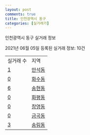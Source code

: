```yaml
---
layout: post
comments: true
title: 인천광역시 동구
categories: [실거래가]
---
```


인천광역시 동구 실거래 정보

2021년 06월 05일 등록된 실거래 정보: 10건


<table>
  <tr>
    <td>실거래 수</td>
    <td>지역</td>
  </tr>

  
  <tr>
    <td><a href="2814010100.html">1</a></td>
    <td><a href="2814010100.html">만석동</a></td>
  </tr>
    

  <tr>
    <td><a href="2814010200.html">0</a></td>
    <td><a href="2814010200.html">화수동</a></td>
  </tr>
    

  <tr>
    <td><a href="2814010300.html">6</a></td>
    <td><a href="2814010300.html">송현동</a></td>
  </tr>
    

  <tr>
    <td><a href="2814010400.html">0</a></td>
    <td><a href="2814010400.html">화평동</a></td>
  </tr>
    

  <tr>
    <td><a href="2814010500.html">0</a></td>
    <td><a href="2814010500.html">창영동</a></td>
  </tr>
    

  <tr>
    <td><a href="2814010600.html">0</a></td>
    <td><a href="2814010600.html">금곡동</a></td>
  </tr>
    

  <tr>
    <td><a href="2814010700.html">3</a></td>
    <td><a href="2814010700.html">송림동</a></td>
  </tr>
    


</table>
    